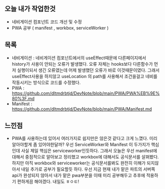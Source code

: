 ## 오늘 내가 작업한것
- 네비게이션 컴포넌트 코드 개선 및 수정
- PWA 공부 ( manifest , workbox, serviceWorker )

## 목록
- 네비게이션 : 네비게이션 컴포넌트에서의 useEffect때문에 다른페이지에서 history가 사용이 안되는 오류가 발생했다. 오류 자체는 hooks보다 다른함수가 먼저 실행이되서 생긴 오류였는데 어제 발생했던 오류가 바로 이것때문이였다. 그래서 useEffect사용을 하지않고 useLocation 의 path를 사용해서 조건을걸고 네비를 작동시키는 방식으로 코드를 수정했다.
- PWA : https://github.com/dltmdrbtjd/DevNote/blob/main/PWA/PWA%EB%9E%80%3F.md
- Manifest : https://github.com/dltmdrbtjd/DevNote/blob/main/PWA/Manifest.md

## 느낀점
- PWA를 사용하는데 있어서 여러가지로 쉽지만은 않은것 같다고 크게 느꼈다. 미리 알아야할게 좀 있어야한달까? 우선 ServiceWorker와 Manifest 이 두가지가 핵심인데 사실 제일 핵심은 serviceworker인듯하다. 그래서 오늘은 우선 manifest에 대해서 중점적으로 알아보고 정리했고 workbox에 대해서도 공식문서를 살펴봤다. 하지만 아직 workbox와 serviceworker는 공식문서를봐도 완전히 이해가 되지않아서 내일 추가로 공부가 필요할듯 하다. 우선 지금 현재 내가 맡은 파트의 서버쪽 api가 완성되지 않아서 내가 맡은 pwa부분을 이때 미리 공부해두고 추후에 적용하기 편하게끔 해야겠다. 내일도 ㅎㅇㅌ!
